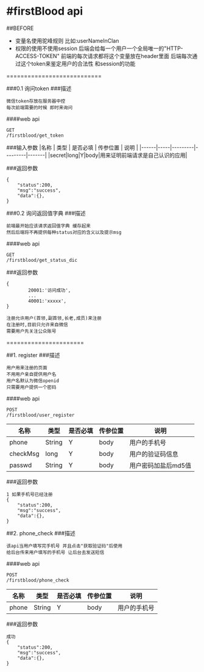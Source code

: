 #firstBlood  api
==============
##BEFORE
* 变量名使用驼峰规则 比如:userNameInClan
* 权限的使用不使用session 后端会给每一个用户一个全局唯一的"HTTP-ACCESS-TOKEN" 前端的每次请求都将这个变量放在header里面 后端每次通过这个token来鉴定用户的合法性 和session的功能

===========================


###0.1 询问token
###描述
```
微信token存放在服务器中控
每次前端需要的时候 即时来询问
```
####web api
```
GET
/firstblood/get_token
```

###输入参数
|名称 | 类型 | 是否必填 | 传参位置 | 说明 |
|------|-----|---------|---------|-------|
|secret|long|Y|body|用来证明前端请求是自己认识的应用|

###返回参数
```
{
	"status":200,
	"msg":"success",
	"data":{},
}
```

###0.2 询问返回值字典
###描述
```
前端最开始应该请求返回值字典 缓存起来
然后后端将不再提供每种status对应的含义以及提示msg
```
####web api
```
GET
/firstblood/get_status_dic
```
###返回参数
```
{
		20001:'访问成功',
		...
		40001:'xxxxx',
}
```

```
注册允许用户(首领,副首领,长老,成员)来注册
在注册时,目前只允许来自微信
需要用户先关注公众账号
```
======================

##1. register
###描述
```
用户用来注册的页面
不用用户亲自提供用户名
用户名默认为微信openid
只需要用户提供一个密码
```
####web api
```
POST
/firstblood/user_register
```
|名称 | 类型 | 是否必填 | 传参位置 | 说明 |
|------|-----|---------|---------|-------|
|phone|String|Y|body|用户的手机号|
|checkMsg|long|Y|body|用户的验证码信息|
|passwd|String|Y|body|用户密码加盐后md5值

###返回参数
```
1 如果手机号已经注册
{
	"status":200,
	"msg":"success",
	"data":{},
}
```


##2. phone_check
###描述
```
该api当用户填写完手机号 并且点击"获取验证码"后使用
给后台传来用户填写的手机号 让后台去发送短信
```
####web api
```
POST
/firstblood/phone_check
```
|名称 | 类型 | 是否必填 | 传参位置 | 说明 |
|------|-----|---------|---------|-------|
|phone|String|Y|body|用户的手机号|

###返回参数
```
成功
{
	"status":200,
	"msg":"success",
	"data":{},
}
```